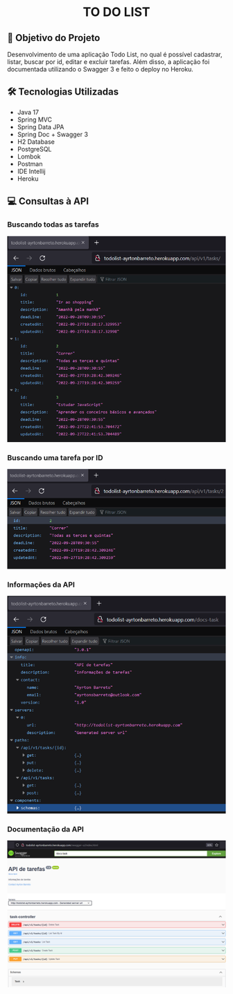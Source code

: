 <h1 align="center">TO DO LIST</h1>

<h2>🎯 Objetivo do Projeto</h2>
<p> Desenvolvimento de uma aplicação Todo List, no qual é possível cadastrar, listar, buscar por id, editar e excluir tarefas. Além disso, a aplicação foi documentada utilizando o Swagger 3 e feito o deploy no Heroku. </p>

<h2>🛠 Tecnologias Utilizadas </h2>

<ul>
    <li>Java 17</li>
    <li>Spring MVC</li>
    <li>Spring Data JPA</li>
    <li>Spring Doc + Swagger 3</li>
    <li>H2 Database</li>
    <li>PostgreSQL</li>
    <li>Lombok</li>
    <li>Postman</li>
    <li>IDE Intellij</li>
    <li>Heroku</li>
</ul>

<h2>💻 Consultas à API </h2>

<h3> Buscando todas as tarefas </h3>
<p align="center">
  <img src="./src/main/resources/static/img/getAll.png" width="600px" float="center"/>
</p>

<h3> Buscando uma tarefa por ID </h3>
<p align="center">
  <img src="./src/main/resources/static/img/getById.png" width="600px" float="center"/>
</p>

<h3> Informações da API </h3>
<p align="center">
  <img src="./src/main/resources/static/img/doc.png" width="600px" float="center"/>
</p>

<h3> Documentação da API </h3>
<p align="center">
  <img src="./src/main/resources/static/img/swagger.png" width="600px" float="center"/>
</p>
